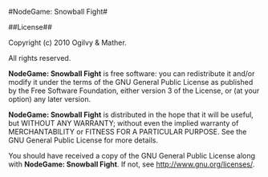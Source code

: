 #NodeGame: Snowball Fight#

##License##

Copyright (c) 2010 Ogilvy & Mather.

All rights reserved.

**NodeGame: Snowball Fight** is free software: you can redistribute it and/or
modify it under the terms of the GNU General Public License as published by
the Free Software Foundation, either version 3 of the License, or
(at your option) any later version.

**NodeGame: Snowball Fight** is distributed in the hope that it will be useful,
but WITHOUT ANY WARRANTY; without even the implied warranty of
MERCHANTABILITY or FITNESS FOR A PARTICULAR PURPOSE. See the
GNU General Public License for more details.

You should have received a copy of the GNU General Public License along with
**NodeGame: Snowball Fight**. If not, see <http://www.gnu.org/licenses/>.
